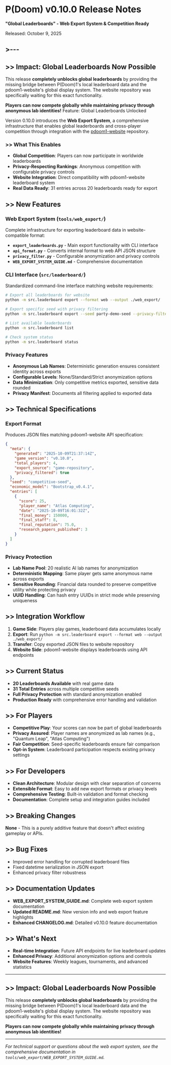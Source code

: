 # P(Doom) v0.10.0 Release Notes
**"Global Leaderboards" - Web Export System & Competition Ready**

Released: October 9, 2025

## >---

## >> Impact: Global Leaderboards Now Possible

This release **completely unblocks global leaderboards** by providing the missing bridge between P(Doom)1's local leaderboard data and the pdoom1-website's global display system. The website repository was specifically waiting for this exact functionality.

**Players can now compete globally while maintaining privacy through anonymous lab identities!** Feature: Global Leaderboards Unlocked

Version 0.10.0 introduces the **Web Export System**, a comprehensive infrastructure that enables global leaderboards and cross-player competition through integration with the [pdoom1-website](https://github.com/PipFoweraker/pdoom1-website) repository.

### >> What This Enables

- **Global Competition**: Players can now participate in worldwide leaderboards
- **Privacy-Respecting Rankings**: Anonymous competition with configurable privacy controls
- **Website Integration**: Direct compatibility with pdoom1-website leaderboard system
- **Real Data Ready**: 31 entries across 20 leaderboards ready for export

## >> New Features

### Web Export System (`tools/web_export/`)
Complete infrastructure for exporting leaderboard data in website-compatible format:

- **`export_leaderboards.py`** - Main export functionality with CLI interface
- **`api_format.py`** - Converts internal format to web API JSON structure  
- **`privacy_filter.py`** - Configurable anonymization and privacy controls
- **`WEB_EXPORT_SYSTEM_GUIDE.md`** - Comprehensive documentation

### CLI Interface (`src/leaderboard/`)
Standardized command-line interface matching website requirements:

```bash
# Export all leaderboards for website
python -m src.leaderboard export --format web --output ./web_export/

# Export specific seed with privacy filtering  
python -m src.leaderboard export --seed party-demo-seed --privacy-filter

# List available leaderboards
python -m src.leaderboard list

# Check system status
python -m src.leaderboard status
```

### Privacy Features
- **Anonymous Lab Names**: Deterministic generation ensures consistent identity across exports
- **Configurable Levels**: None/Standard/Strict anonymization options
- **Data Minimization**: Only competitive metrics exported, sensitive data rounded
- **Privacy Manifest**: Documents all filtering applied to exported data

## >> Technical Specifications

### Export Format
Produces JSON files matching pdoom1-website API specification:

```json
{
  "meta": {
    "generated": "2025-10-09T21:37:14Z",
    "game_version": "v0.10.0",
    "total_players": 4,
    "export_source": "game-repository",
    "privacy_filtered": true
  },
  "seed": "competitive-seed",
  "economic_model": "Bootstrap_v0.4.1", 
  "entries": [
    {
      "score": 25,
      "player_name": "Atlas Computing",
      "date": "2025-10-09T16:01:32Z",
      "final_money": 150000,
      "final_staff": 8,
      "final_reputation": 75.0,
      "research_papers_published": 3
    }
  ]
}
```

### Privacy Protection
- **Lab Name Pool**: 20 realistic AI lab names for anonymization
- **Deterministic Mapping**: Same player gets same anonymous name across exports
- **Sensitive Rounding**: Financial data rounded to preserve competitive utility while protecting privacy
- **UUID Handling**: Can hash entry UUIDs in strict mode while preserving uniqueness

## >> Integration Workflow

1. **Game Side**: Players play games, leaderboard data accumulates locally
2. **Export**: Run `python -m src.leaderboard export --format web --output ./web_export/`
3. **Transfer**: Copy exported JSON files to website repository
4. **Website Side**: pdoom1-website displays leaderboards using API endpoints

## >> Current Status

- **20 Leaderboards Available** with real game data
- **31 Total Entries** across multiple competitive seeds
- **Full Privacy Protection** with standard anonymization enabled
- **Production Ready** with comprehensive error handling and validation

## >> For Players

- **Competitive Play**: Your scores can now be part of global leaderboards
- **Privacy Assured**: Player names are anonymized as lab names (e.g., "Quantum Leap", "Atlas Computing")
- **Fair Competition**: Seed-specific leaderboards ensure fair comparison
- **Opt-in System**: Leaderboard participation respects existing privacy settings

## >> For Developers

- **Clean Architecture**: Modular design with clear separation of concerns
- **Extensible Format**: Easy to add new export formats or privacy levels
- **Comprehensive Testing**: Built-in validation and format checking
- **Documentation**: Complete setup and integration guides included

## >> Breaking Changes

**None** - This is a purely additive feature that doesn't affect existing gameplay or APIs.

## >> Bug Fixes

- Improved error handling for corrupted leaderboard files
- Fixed datetime serialization in JSON export
- Enhanced privacy filter robustness

## >> Documentation Updates

- **WEB_EXPORT_SYSTEM_GUIDE.md**: Complete web export system documentation
- **Updated README.md**: New version info and web export feature highlights
- **Enhanced CHANGELOG.md**: Detailed v0.10.0 feature documentation

## >> What's Next

- **Real-time Integration**: Future API endpoints for live leaderboard updates
- **Enhanced Privacy**: Additional anonymization options and controls
- **Website Features**: Weekly leagues, tournaments, and advanced statistics

---

## >> Impact: Global Leaderboards Now Possible

This release **completely unblocks global leaderboards** by providing the missing bridge between P(Doom)1's local leaderboard data and the pdoom1-website's global display system. The website repository was specifically waiting for this exact functionality.

**Players can now compete globally while maintaining privacy through anonymous lab identities!**

---

*For technical support or questions about the web export system, see the comprehensive documentation in `tools/web_export/WEB_EXPORT_SYSTEM_GUIDE.md`.*